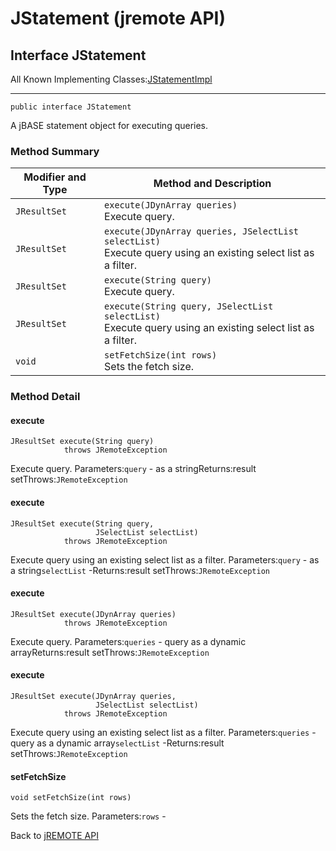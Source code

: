 # JStatement (jremote API)

<PageHeader />

## Interface JStatement

All Known Implementing Classes:[JStatementImpl](./../io/jstatementimpl-%28jremote-api%29 "class in com.jbase.jremote.io")
* * *


```
public interface JStatement
```

A jBASE statement object for executing queries.

### Method Summary


| Modifier and Type<br> | Method and Description<br> |
| --- | --- |
| `JResultSet`<br> | `execute(JDynArray queries)`<br>Execute query.<br> |
| `JResultSet`<br> | `execute(JDynArray queries, JSelectList selectList)`<br>Execute query using an existing select list as a filter.<br> |
| `JResultSet`<br> | `execute(String query)`<br>Execute query.<br> |
| `JResultSet`<br> | `execute(String query, JSelectList selectList)`<br>Execute query using an existing select list as a filter.<br> |
| `void`<br> | `setFetchSize(int rows)`<br>Sets the fetch size.<br> |

### Method Detail

#### execute

```
JResultSet execute(String query)
            throws JRemoteException
```

Execute query.
Parameters:`query` - as a stringReturns:result setThrows:`JRemoteException`


#### execute

```
JResultSet execute(String query,
                   JSelectList selectList)
            throws JRemoteException
```

Execute query using an existing select list as a filter.
Parameters:`query` - as a string`selectList` -Returns:result setThrows:`JRemoteException`


#### execute

```
JResultSet execute(JDynArray queries)
            throws JRemoteException
```

Execute query.
Parameters:`queries` - query as a dynamic arrayReturns:result setThrows:`JRemoteException`


#### execute

```
JResultSet execute(JDynArray queries,
                   JSelectList selectList)
            throws JRemoteException
```

Execute query using an existing select list as a filter.
Parameters:`queries` - query as a dynamic array`selectList` -Returns:result setThrows:`JRemoteException`


#### setFetchSize

```
void setFetchSize(int rows)
```

Sets the fetch size.
Parameters:`rows` -



Back to [jREMOTE API](com_jbase_jremote_package-summary)

